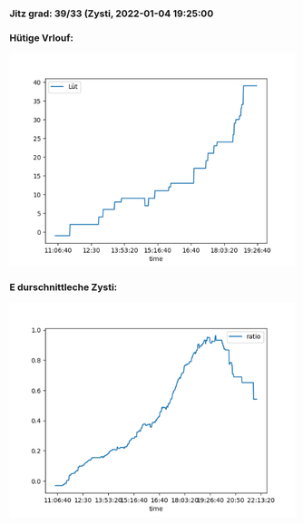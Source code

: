 ### Jitz grad: 39/33 (Zysti, 2022-01-04 19:25:00

### Hütige Vrlouf:
![Graph](Today.png)

### E durschnittleche Zysti:
![Graph](Zysti.png)